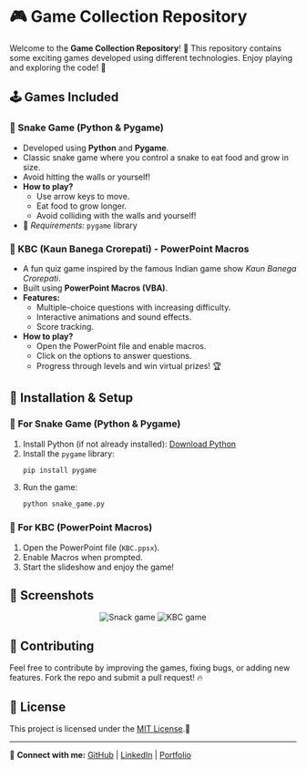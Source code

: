 # 🎮 Game Collection Repository

Welcome to the **Game Collection Repository**! 🚀 This repository contains some exciting games developed using different technologies. Enjoy playing and exploring the code! 🎯

## 🕹️ Games Included

### 🐍 Snake Game (Python & Pygame)
- Developed using **Python** and **Pygame**.
- Classic snake game where you control a snake to eat food and grow in size.
- Avoid hitting the walls or yourself!
- **How to play?**
  - Use arrow keys to move.
  - Eat food to grow longer.
  - Avoid colliding with the walls and yourself!
- 📌 *Requirements:* `pygame` library

### 🎤 KBC (Kaun Banega Crorepati) - PowerPoint Macros
- A fun quiz game inspired by the famous Indian game show *Kaun Banega Crorepati*.
- Built using **PowerPoint Macros (VBA)**.
- **Features:**
  - Multiple-choice questions with increasing difficulty.
  - Interactive animations and sound effects.
  - Score tracking.
- **How to play?**
  - Open the PowerPoint file and enable macros.
  - Click on the options to answer questions.
  - Progress through levels and win virtual prizes! 🏆

## 🔧 Installation & Setup

### 🐍 For Snake Game (Python & Pygame)
1. Install Python (if not already installed): [Download Python](https://www.python.org/downloads/)
2. Install the `pygame` library:
   ```sh
   pip install pygame
   ```
3. Run the game:
   ```sh
   python snake_game.py
   ```

### 🎤 For KBC (PowerPoint Macros)
1. Open the PowerPoint file (`KBC.ppsx`).
2. Enable Macros when prompted.
3. Start the slideshow and enjoy the game!

## 📸 Screenshots
<div align="center">
  <img src="https://github.com/user-attachments/assets/cceb1ced-cdec-478a-a237-cbbf964ab896" alt="Snack game" />
  <img src="https://github.com/user-attachments/assets/92f5967c-7e7d-465f-be95-a6aed3f32aec" alt="KBC game" />
</div>




## 🤝 Contributing
Feel free to contribute by improving the games, fixing bugs, or adding new features. Fork the repo and submit a pull request! 🔥

## 📜 License
This project is licensed under the [MIT License](LICENCE).📄

---
🔗 **Connect with me:** [GitHub](https://github.com/HARIOM317) | [LinkedIn](https://linkedin.com/in/hariom-singh-mewada) | [Portfolio](https://hariom317.github.io/Hariom-Singh-Rajput-Portfolio/)
